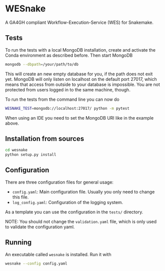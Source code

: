 # WESnake

A GA4GH compliant Workflow-Execution-Service (WES) for Snakemake.

## Tests

To run the tests with a local MongoDB installation, create and activate the Conda environment as described before. Then start MongoDB 

```bash
mongodb --dbpath=/your/path/to/db
``` 

This will create an new empty database for you, if the path does not exit yet. MongoDB will only listen on localhost on the default port 27017, which means that access from outside to your database is impossible. You are not protected from users logged in to the same machine, though.

To run the tests from the command line you can now do

```bash
WESNAKE_TEST=mongodb://localhost:27017/ python -m pytest
``` 

When using an IDE you need to set the MongoDB URI like in the example above.  

## Installation from sources

```bash
cd wesnake
python setup.py install
```

## Configuration

There are three configuration files for general usage:

  * `config.yaml`: Main configuration file. Usually you only need to change this file.
  * `log_config.yaml`: Configuration of the logging system. 

As a template you can use the configuration in the `tests/` directory.

NOTE: You should not change the `validation.yaml` file, which is only used to validate the configuration yaml.

## Running

An executable called `wesnake` is installed. Run it with

```bash
wesnake --config config.yaml
```

